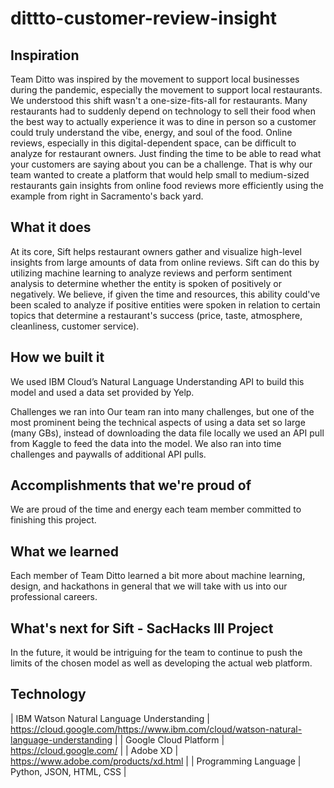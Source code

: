 # dittto-customer-review-insight

## Inspiration
Team Ditto was inspired by the movement to support local businesses during the pandemic, especially the movement to support local restaurants. We understood this shift wasn't a one-size-fits-all for restaurants. Many restaurants had to suddenly depend on technology to sell their food when the best way to actually experience it was to dine in person so a customer could truly understand the vibe, energy, and soul of the food. Online reviews, especially in this digital-dependent space, can be difficult to analyze for restaurant owners. Just finding the time to be able to read what your customers are saying about you can be a challenge. That is why our team wanted to create a platform that would help small to medium-sized restaurants gain insights from online food reviews more efficiently using the example from right in Sacramento's back yard.

## What it does
At its core, Sift helps restaurant owners gather and visualize high-level insights from large amounts of data from online reviews. Sift can do this by utilizing machine learning to analyze reviews and perform sentiment analysis to determine whether the entity is spoken of positively or negatively. We believe, if given the time and resources, this ability could've been scaled to analyze if positive entities were spoken in relation to certain topics that determine a restaurant's success (price, taste, atmosphere, cleanliness, customer service).

## How we built it
We used IBM Cloud’s Natural Language Understanding API to build this model and used a data set provided by Yelp.

Challenges we ran into
Our team ran into many challenges, but one of the most prominent being the technical aspects of using a data set so large (many GBs), instead of downloading the data file locally we used an API pull from Kaggle to feed the data into the model. We also ran into time challenges and paywalls of additional API pulls.

## Accomplishments that we're proud of
We are proud of the time and energy each team member committed to finishing this project.

## What we learned
Each member of Team Ditto learned a bit more about machine learning, design, and hackathons in general that we will take with us into our professional careers.

## What's next for Sift - SacHacks III Project
In the future, it would be intriguing for the team to continue to push the limits of the chosen model as well as developing the actual web platform.

## Technology
| IBM Watson Natural Language Understanding | https://cloud.google.com/https://www.ibm.com/cloud/watson-natural-language-understanding |
| Google Cloud Platform | https://cloud.google.com/ |
| Adobe XD | https://www.adobe.com/products/xd.html |
| Programming Language | Python, JSON, HTML, CSS |
